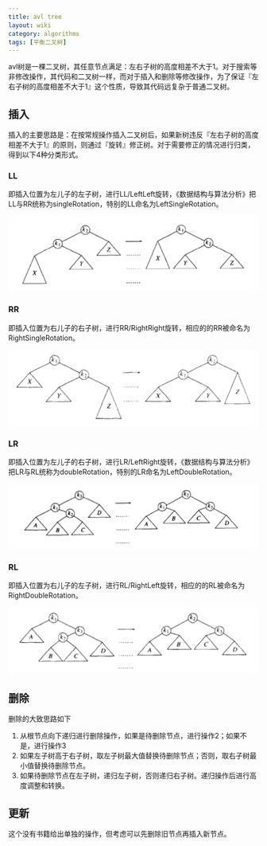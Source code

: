 ```yaml
---
title: avl tree
layout: wiki
category: algorithms
tags: [平衡二叉树]
---
```


avl树是一棵二叉树，其任意节点满足：左右子树的高度相差不大于1。对于搜索等非修改操作，其代码和二叉树一样，而对于插入和删除等修改操作，为了保证『左右子树的高度相差不大于1』这个性质，导致其代码远复杂于普通二叉树。

## 插入

插入的主要思路是：在按常规操作插入二叉树后，如果新树违反『左右子树的高度相差不大于1』的原则，则通过『旋转』修正树。对于需要修正的情况进行归类，得到以下4种分类形式。

### LL

即插入位置为左儿子的左子树，进行LL/LeftLeft旋转，《数据结构与算法分析》把LL与RR统称为singleRotation，特别的LL命名为LeftSingleRotation。

![](/media/img/algorithms/LL.png)

### RR

即插入位置为右儿子的右子树，进行RR/RightRight旋转，相应的的RR被命名为RightSingleRotation。

![](/media/img/algorithms/RR.png)

### LR

即插入位置为左儿子的右子树，进行LR/LeftRight旋转，《数据结构与算法分析》把LR与RL统称为doubleRotation，特别的LR命名为LeftDoubleRotation。

![](/media/img/algorithms/LR.png)

### RL

即插入位置为右儿子的左子树，进行RL/RightLeft旋转，相应的的RL被命名为RightDoubleRotation。

![](/media/img/algorithms/RL.png)

## 删除

删除的大致思路如下

1. 从根节点向下递归进行删除操作，如果是待删除节点，进行操作2；如果不是，进行操作3
2. 如果左子树高于右子树，取左子树最大值替换待删除节点；否则，取右子树最小值替换待删除节点。
3. 如果待删除节点在左子树，递归左子树，否则递归右子树。递归操作后进行高度调整和转换。

## 更新

这个没有书籍给出单独的操作，但考虑可以先删除旧节点再插入新节点。





